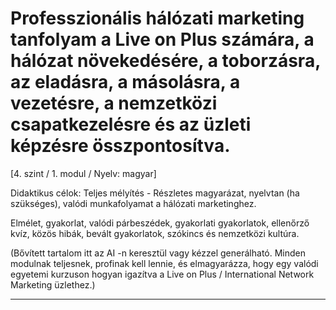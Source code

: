 # Professzionális hálózati marketing tanfolyam a Live on Plus számára, a hálózat növekedésére, a toborzásra, az eladásra, a másolásra, a vezetésre, a nemzetközi csapatkezelésre és az üzleti képzésre összpontosítva.


[4. szint / 1. modul / Nyelv: magyar]

Didaktikus célok: Teljes mélyítés - Részletes magyarázat, nyelvtan (ha szükséges), valódi munkafolyamat a hálózati marketinghez.

Elmélet, gyakorlat, valódi párbeszédek, gyakorlati gyakorlatok, ellenőrző kvíz, közös hibák, bevált gyakorlatok, szókincs és nemzetközi kultúra.


(Bővített tartalom itt az AI -n keresztül vagy kézzel generálható. Minden modulnak teljesnek, profinak kell lennie, és elmagyarázza, hogy egy valódi egyetemi kurzuson hogyan igazítva a Live on Plus / International Network Marketing üzlethez.)

---